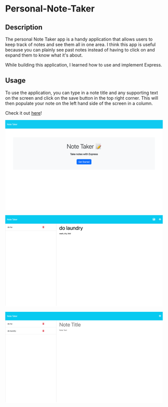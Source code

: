 # Personal-Note-Taker

## Description

The personal Note Taker app is a handy application that allows users to keep track of notes and see them all in one area. I think this app is useful because you can plainly see past notes instead of having to click on and expand them to know what it's about.

While building this application, I learned how to use and implement Express.

## Usage

To use the application, you can type in a note title and any supporting text on the screen and click on the save button in the top right corner. This will then populate your note on the left hand side of the screen in a column.

Check it out <a href="https://personal-note-taker.herokuapp.com/">here</a>!

![Notes homepage](/images/homepage.png)

![Typing note onto page](images/note-example.png)

![Note appearing in side column](images/append-note.png)
